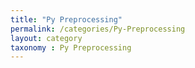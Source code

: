 ```yaml
---
title: "Py Preprocessing"
permalink: /categories/Py-Preprocessing
layout: category
taxonomy : Py Preprocessing
---
```

